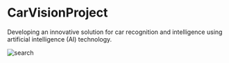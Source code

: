 # CarVisionProject
Developing an innovative solution for car recognition and intelligence using artificial intelligence (AI) technology.






![search](https://github.com/KhamessiTaha/CarVisionProject/assets/126385064/07459b02-6dbe-446b-9e2c-31fd9a6b1268)
